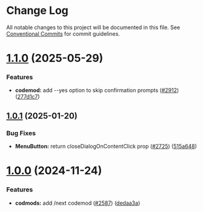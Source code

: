 # Change Log

All notable changes to this project will be documented in this file.
See [Conventional Commits](https://conventionalcommits.org) for commit guidelines.

# [1.1.0](https://github.com/mondaycom/vibe/compare/@vibe/codemod@1.0.1...@vibe/codemod@1.1.0) (2025-05-29)


### Features

* **codemod:** add --yes option to skip confirmation prompts ([#2912](https://github.com/mondaycom/vibe/issues/2912)) ([277d1c7](https://github.com/mondaycom/vibe/commit/277d1c706702447b7b8507d7bda4cabb279bce41))





## [1.0.1](https://github.com/mondaycom/vibe/compare/@vibe/codemod@1.0.0...@vibe/codemod@1.0.1) (2025-01-20)


### Bug Fixes

* **MenuButton:** return closeDialogOnContentClick prop ([#2725](https://github.com/mondaycom/vibe/issues/2725)) ([515a648](https://github.com/mondaycom/vibe/commit/515a648527a44a30f4142a0b47c8cf4d53043ab3))





# [1.0.0](https://github.com/mondaycom/vibe/compare/@vibe/codemod@0.1.0...@vibe/codemod@1.0.0) (2024-11-24)


### Features

* **codmods:** add /next codemod ([#2587](https://github.com/mondaycom/vibe/issues/2587)) ([dedaa3a](https://github.com/mondaycom/vibe/commit/dedaa3a68a2d3e233e0d4e7d9c72d38c20d4e601))
